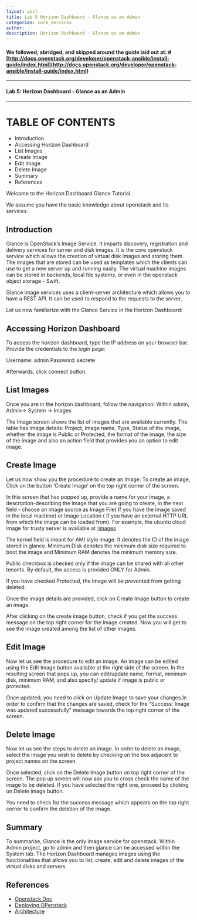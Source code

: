 ```yaml
---
layout: post
title: Lab 5 Horizon Dashboard - Glance as an Admin
categories: core_services
author: 
description: Horizon Dashboard - Glance as an Admin
---
```


#### We followed, abridged, and skipped around the guide laid out at: # [http://docs.openstack.org/developer/openstack-ansible/install-guide/index.html](http://docs.openstack.org/developer/openstack-ansible/install-guide/index.html)

  

* * *

#### Lab 5: Horizon Dashboard - Glance as an Admin #

* * *

# TABLE OF CONTENTS

* Introduction
* Accessing Horizon Dashboard
* List Images
* Create Image
* Edit Image
* Delete Image
* Summary
* References

 
Welcome to the Horizon Dashboard Glance Tutorial. 

We assume you have the basic knowledge about openstack and its services. 

## Introduction 
Glance is OpenStack’s Image Service. It imparts discovery, registration and delivery services for server and disk images. It is the core openstack service which allows the creation of virtual disk images and storing them. The images that are stored can be used as templates which the clients can use to get a new server up and running easily. The virtual machine images can be stored in backends, local file systems, or even in the openstack object storage - Swift. 

Glance image services uses a client-server architecture which allows you to have a REST API. It can be used to respond to the requests to the server.

Let us now familiarize with the Glance Service in the Horizon Dashboard: 

## Accessing Horizon Dashboard
To access the horizon dashboard, type the IP address on your browser bar. Provide the credentials to the login page:

Username: admin
Password: secrete

Afterwards, click connect button. 

## List Images
Once you are in the horizon dashboard, follow the navigation: 
Within admin, Admin→ System → Images

The Image screen shows the list of images that are available currently. The table has Image details: Project, Image name, Type, Status of the image, whether the image is Public or  Protected, the format of the image, the size of the image and also an action field that provides you an option to edit image. 

## Create Image

Let us now show you the procedure to create an Image: 
To create an image, Click on the button ‘Create Image’ on the top right corner of the screen. 

In this screen that has popped up, provide a name for your image, a description-describing the image that you are going to create, in the next field - choose an image source as Image File( If you have the image saved in the local machine) or Image Location ( If you have an external HTTP URL from which the image can be loaded from). For example, the ubuntu cloud image for trusty server is available at :[images](https://cloud-images.ubuntu.com/trusty/current/trusty-server-cloudimg-amd64-disk1.img)

The kernel field is meant for AMI style image. It denotes the ID of the image stored in glance.
Minimum Disk denotes the minimum disk size required to boot the image and Minimum RAM denotes the minimum memory size. 

Public checkbox is checked only if the image can be shared with all other tenants. By default, the access is provided ONLY for Admin.

If you have checked Protected,  the image will be prevented from getting deleted. 

Once the image details are provided, click on Create Image button to create an image.  

After clicking on the create image button, check if you get the success message on the top right corner for the image created. Now you will get to see the image created among the list of other images. 


## Edit Image
Now let us see the procedure to edit an image. An image can be edited using the Edit Image button available at the right side of the screen. In the resulting screen that pops up, you can edit/update name, format, minimum disk, minimum RAM, and also specify/ update if image is public or protected. 

Once updated, you need to click on Update Image to save your changes.In order to confirm that the changes are saved, check for the “Success: Image was updated successfully” message towards the top right corner of the screen. 

## Delete Image
Now let us see the steps to delete an image.
In order to delete an image, select the image you wish to delete by checking on the box adjacent to project names on the screen. 

Once selected, click on the Delete Image button on top right corner of the screen. The pop up screen will now ask you to cross check the name of the image to be deleted. If you have selected the right one, proceed by clicking on Delete image button. 

You need to check for the success message which appears on the top right corner to confirm the deletion of the image. 

## Summary
To summarise, Glance is the only image service for openstack. 
Within Admin project, go to admin and then glance can be accessed within the System tab. The Horizon Dashboard manages images using the functionalities that allows you to list, create, edit and delete images of the virtual disks and servers. 

## References
* [Openstack Doc](http://docs.openstack.org/icehouse/training-guides/content/operator-getting-started.html)
* [Deploying OPenstack](https://www.safaribooksonline.com/library/view/deploying-openstack/9781449311223/ch03.html)
* [Architecture](http://docs.openstack.org/developer/glance/architecture.html)


